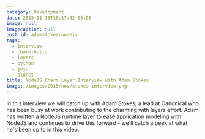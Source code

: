 ```yaml
---
category: Development
date: 2015-11-15T18:17:42-05:00
image: null
imagecaption: null
post_id: adamstokes-nodejs
tags:
  - interview
  - charm-build
  - layers
  - python
  - juju
  - planet
title: NodeJS Charm Layer Interview with Adam Stokes
image: /images/2015/nov/stokes-interview.png
---
```


In this interview we will catch up with Adam Stokes, a lead at Canonical who
has been busy at work contributing to the charming with layers effort. Adam
has written a NodeJS runtime layer to ease application modeling with NodeJS
and continues to drive this forward - we'll catch a peek at what he's been up
to in this video.
